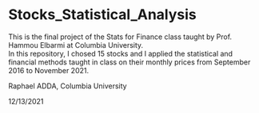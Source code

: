 # Stocks_Statistical_Analysis

This is the final project of the Stats for Finance class taught by Prof. Hammou Elbarmi at Columbia University.  
In this repository, I chosed 15 stocks and I applied the statistical and financial methods taught in class on their monthly prices from September 2016 to November 2021.  
  
Raphael ADDA, Columbia University

12/13/2021
